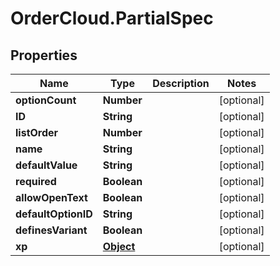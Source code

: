 # OrderCloud.PartialSpec

## Properties
Name | Type | Description | Notes
------------ | ------------- | ------------- | -------------
**optionCount** | **Number** |  | [optional] 
**ID** | **String** |  | [optional] 
**listOrder** | **Number** |  | [optional] 
**name** | **String** |  | [optional] 
**defaultValue** | **String** |  | [optional] 
**required** | **Boolean** |  | [optional] 
**allowOpenText** | **Boolean** |  | [optional] 
**defaultOptionID** | **String** |  | [optional] 
**definesVariant** | **Boolean** |  | [optional] 
**xp** | [**Object**](.md) |  | [optional] 



